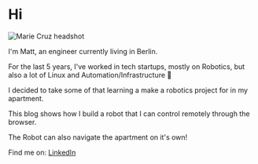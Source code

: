 # Hi

<img class="avatar" src="images/marie_cruz.jpg" alt="Marie Cruz headshot">

I'm Matt, an engineer currently living in Berlin.

For the last 5 years, I've worked in tech startups, mostly on Robotics, but also a lot of Linux and Automation/Infrastructure 🤖

I decided to take some of that learning a make a robotics project for in my apartment.

This blog shows how I build a robot that I can control remotely through the browser.

The Robot can also navigate the apartment on it's own!

Find me on: [LinkedIn](https://www.linkedin.com/in/matthew-pye1/)

